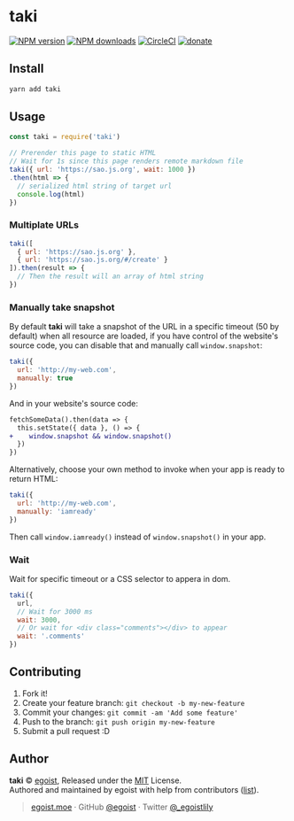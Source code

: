 # taki

[![NPM version](https://img.shields.io/npm/v/taki.svg?style=flat)](https://npmjs.com/package/taki) [![NPM downloads](https://img.shields.io/npm/dm/taki.svg?style=flat)](https://npmjs.com/package/taki) [![CircleCI](https://circleci.com/gh/egoist/taki/tree/master.svg?style=shield)](https://circleci.com/gh/egoist/taki/tree/master)  [![donate](https://img.shields.io/badge/$-donate-ff69b4.svg?maxAge=2592000&style=flat)](https://github.com/egoist/donate)

## Install

```bash
yarn add taki
```

## Usage

```js
const taki = require('taki')

// Prerender this page to static HTML
// Wait for 1s since this page renders remote markdown file
taki({ url: 'https://sao.js.org', wait: 1000 })
.then(html => {
  // serialized html string of target url
  console.log(html)
})
```

### Multiplate URLs

```js
taki([
  { url: 'https://sao.js.org' }, 
  { url: 'https://sao.js.org/#/create' }  
]).then(result => {
  // Then the result will an array of html string
})
```

### Manually take snapshot

By default **taki** will take a snapshot of the URL in a specific timeout (50 by default) when all resource are loaded, if you have control of the website's source code, you can disable that and manually call `window.snapshot`:

```js
taki({
  url: 'http://my-web.com',
  manually: true
})
```

And in your website's source code:

```diff
fetchSomeData().then(data => {
  this.setState({ data }, () => {
+    window.snapshot && window.snapshot()
  })
})
```

Alternatively, choose your own method to invoke when your app is ready to return HTML:

```js
taki({
  url: 'http://my-web.com',
  manually: 'iamready'
})
```

Then call `window.iamready()` instead of `window.snapshot()` in your app.

### Wait

Wait for specific timeout or a CSS selector to appera in dom.

```js
taki({
  url,
  // Wait for 3000 ms
  wait: 3000,
  // Or wait for <div class="comments"></div> to appear
  wait: '.comments'
})
```

## Contributing

1. Fork it!
2. Create your feature branch: `git checkout -b my-new-feature`
3. Commit your changes: `git commit -am 'Add some feature'`
4. Push to the branch: `git push origin my-new-feature`
5. Submit a pull request :D


## Author

**taki** © [egoist](https://github.com/egoist), Released under the [MIT](./LICENSE) License.<br>
Authored and maintained by egoist with help from contributors ([list](https://github.com/egoist/taki/contributors)).

> [egoist.moe](https://egoist.moe) · GitHub [@egoist](https://github.com/egoist) · Twitter [@_egoistlily](https://twitter.com/_egoistlily)
